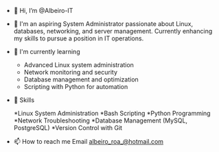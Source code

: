 - 👋 Hi, I’m @Albeiro-IT
  
- 👀 I'm an aspiring System Administrator passionate about Linux, databases, networking, and server management. Currently enhancing my skills to pursue a position in IT operations.
  
- 🌱  I'm currently learning

     * Advanced Linux system administration
     * Network monitoring and security
     * Database management and optimization
     * Scripting with Python for automation
       
- 💼 Skills
  
    *Linux System Administration
    *Bash Scripting
    *Python Programming
    *Network Troubleshooting
    *Database Management (MySQL, PostgreSQL)
    *Version Control with Git
  
- 📫 How to reach me
  Email albeiro_roa_@hotmail.com


<!---
Albeiro-IT/Albeiro-IT is a ✨ special ✨ repository because its `README.md` (this file) appears on your GitHub profile.
You can click the Preview link to take a look at your changes.
--->
